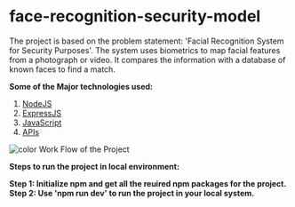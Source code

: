 # face-recognition-security-model

The project is based on the problem statement: 'Facial
Recognition System for Security Purposes'. The system uses
biometrics to map facial features from a photograph or video. It
compares the information with a database of known faces to find
a match.

<b>Some of the Major technologies used:</b>

1. <a href="https://nodejs.org/" target="_blank">NodeJS</a>
2. <a href="https://expressjs.com/" target="_blank">ExpressJS</a>
3. <a href="https://javascript.info/" target="_blank">JavaScript</a>
4. <a href="face-api.js" target="_blank"> APIs </a>


![color](https://user-images.githubusercontent.com/78200606/170877019-cab5f6e5-dd93-44da-92f9-04fef4bae853.jpg)
                                        <a style="align: centre;" >Work Flow of the Project </a>


<b>Steps to run the project in local environment: <b>

<b>Step 1:</b>
Initialize npm and get all the reuired npm packages for the project.
<b>Step 2:</b>
Use 'npm run dev' to run the project in your local system.
